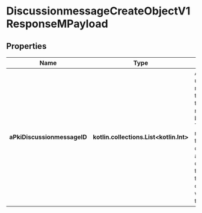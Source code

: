 
# DiscussionmessageCreateObjectV1ResponseMPayload

## Properties
Name | Type | Description | Notes
------------ | ------------- | ------------- | -------------
**aPkiDiscussionmessageID** | **kotlin.collections.List&lt;kotlin.Int&gt;** | An array of unique IDs representing the object that were requested to be created.  They are returned in the same order as the array containing the objects to be created that was sent in the request. | 



